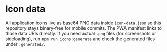 # Icon data

All application icons live as base64 PNG data inside `icon-data.json` so this repository stays binary-free for mobile commits. The PWA manifest links to those data URIs directly. If you need actual `.png` files (for screenshots or sideloading), run `npm run icons:generate` and check the generated files under `.generated/`.
